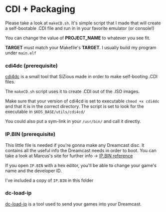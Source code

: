 # CDI + Packaging

Please take a look at `makeCD.sh`. It's simple script that I made that will create a self-bootable .CDI file and run in in your favorite emulator (or console!)

You can change the value of **PROJECT_NAME** to whatever you see fit.

**TARGET** must match your Makefile's **TARGET**. I usually build my program under `main.elf`

### cdi4dc (prerequisite)
[cdi4dc](https://sourceforge.net/projects/img4dc/) is a small tool that SiZious made in order to make self-booting .CDI files.

The `makeCD.sh` script uses it to create .CDI out of the .ISO images.

Make sure that your version of cdi4cd is set to executable `chmod +x cdi4dc` and that it is in the correct directory. The script is set to look for the executable in `$KOS_BASE/utils/cdi4cd/`

You could also put a sym-link in your `/usr/bin/` and call it directly.

### IP.BIN (prerequisite)

This little file is needed if you're gonna make any Dreamcast disc. It contains all the useful info the Dreamcast needs in order to boot. You can take a look at Marcus's site for further info -> [IP.BIN reference](http://mc.pp.se/dc/ip.bin.html)

If you open `IP.BIN` with a hex editor, you'll be able to change your game's name and the developer ID.

I've included a copy of `IP.BIN` in this folder

### dc-load-ip

[dc-load-ip](https://github.com/thentenaar/dc-load-ip) is a tool used to send your games into your Dreamcast.
